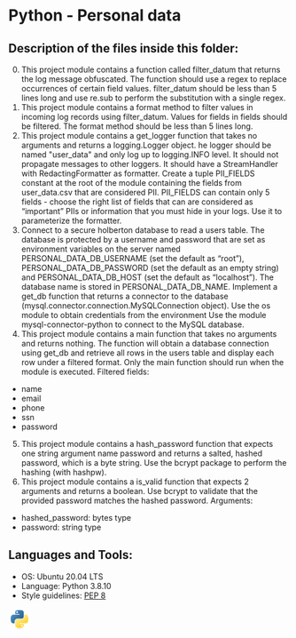 # Python - Personal data

## Description of the files inside this folder:


0. This project module contains a function called filter_datum that returns the log message obfuscated. The function should use a regex to replace occurrences of certain field values.
filter_datum should be less than 5 lines long and use re.sub to perform the substitution with a single regex.
1.  This project module contains a format method to filter values in incoming log records using filter_datum. Values for fields in fields should be filtered. The format method should be less than 5 lines long.
2.  This project module contains a get_logger function that takes no arguments and returns a logging.Logger object. he logger should be named "user_data" and only log up to logging.INFO level. It should not propagate messages to other loggers. It should have a StreamHandler with RedactingFormatter as formatter.
Create a tuple PII_FIELDS constant at the root of the module containing the fields from user_data.csv that are considered PII. PII_FIELDS can contain only 5 fields - choose the right list of fields that can are considered as “important” PIIs or information that you must hide in your logs. Use it to parameterize the formatter.
3. Connect to a secure holberton database to read a users table. The database is protected by a username and password that are set as environment variables on the server named PERSONAL_DATA_DB_USERNAME (set the default as “root”), PERSONAL_DATA_DB_PASSWORD (set the default as an empty string) and PERSONAL_DATA_DB_HOST (set the default as “localhost”). The database name is stored in PERSONAL_DATA_DB_NAME. Implement a get_db function that returns a connector to the database (mysql.connector.connection.MySQLConnection object). Use the os module to obtain credentials from the environment
Use the module mysql-connector-python to connect to the MySQL database.
4. This project module contains a main function that takes no arguments and returns nothing. The function will obtain a database connection using get_db and retrieve all rows in the users table and display each row under a filtered format. Only the main function should run when the module is executed. 
Filtered fields:
- name
- email
- phone
- ssn
- password
5. This project module contains a hash_password function that expects one string argument name password and returns a salted, hashed password, which is a byte string. Use the bcrypt package to perform the hashing (with hashpw).
6. This project module contains a is_valid function that expects 2 arguments and returns a boolean. Use bcrypt to validate that the provided password matches the hashed password.
Arguments:
- hashed_password: bytes type
- password: string type


## Languages and Tools:

- OS: Ubuntu 20.04 LTS
- Language: Python 3.8.10
- Style guidelines: [PEP 8](https://www.python.org/dev/peps/pep-0008/)

<p align="left"> <a href="https://www.python.org" target="_blank" rel="noreferrer"> <img src="https://raw.githubusercontent.com/devicons/devicon/master/icons/python/python-original.svg" alt="python" width="40" height="40"/> </a> </p>
